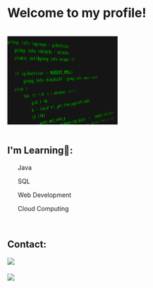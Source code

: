 <h1> Welcome to my profile!</h1> 
<br>
<div>
<img src="code1.gif" alt="coding" align=center style="height: 200px; width:250px;"/>
</div>
<br>

<h2> I'm Learning📖: </h2>

<ul>Java</ul>
<ul>SQL</ul>
<ul>Web Development</ul>
<ul>Cloud Computing</ul>
<br>

<h2> Contact: </h2>
<div>
  <a href="https://www.linkedin.com/in/eduardo-amorim17" target="_blank"><img src="https://img.shields.io/badge/-LinkedIn-%230077B5?style=for-the-badge&logo=linkedin&logoColor=white" target="_blank"></a>
</div>
<br>

<div>
<a href="https://github.com/Edu-Amorim2">
<img height="180em" src="https://github-readme-stats.vercel.app/api/top-langs/?username=edu-Amorim2&layout=compact&langs_count=7&theme=blue-green"/>
</div>
